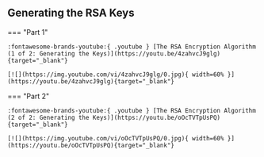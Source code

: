 
## Generating the RSA Keys

=== "Part 1"

    :fontawesome-brands-youtube:{ .youtube } [The RSA Encryption Algorithm (1 of 2: Generating the Keys)](https://youtu.be/4zahvcJ9glg){target="_blank"}

    [![](https://img.youtube.com/vi/4zahvcJ9glg/0.jpg){ width=60% }](https://youtu.be/4zahvcJ9glg){target="_blank"}

=== "Part 2"

    :fontawesome-brands-youtube:{ .youtube } [The RSA Encryption Algorithm (2 of 2: Generating the Keys)](https://youtu.be/oOcTVTpUsPQ){target="_blank"}

    [![](https://img.youtube.com/vi/oOcTVTpUsPQ/0.jpg){ width=60% }](https://youtu.be/oOcTVTpUsPQ){target="_blank"}
